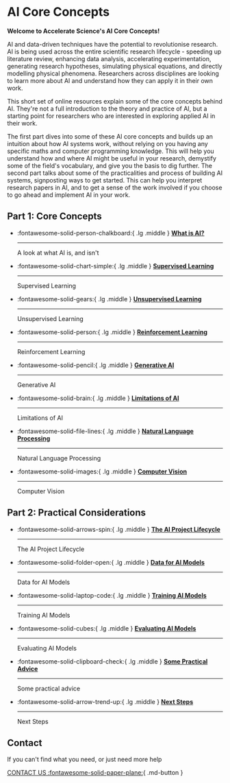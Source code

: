 # AI Core Concepts

**Welcome to Accelerate Science's AI Core Concepts!**

AI and data-driven techniques have the potential to revolutionise research. AI is being used across the entire scientific research lifecycle - speeding up literature review, enhancing data analysis, accelerating experimentation, generating research hypotheses, simulating physical equations, and directly modelling physical phenomena. Researchers across disciplines are looking to learn more about AI and understand how they can apply it in their own work.

This short set of online resources explain some of the core concepts behind AI. They're not a full introduction to the theory and practice of AI, but a starting point for researchers who are interested in exploring applied AI in their work.

The first part dives into some of these AI core concepts and builds up an intuition about how AI systems work, without relying on you having any specific maths and computer programming knowledge. This will help you understand how and where AI might be useful in your research, demystify some of the field's vocabulary, and give you the basis to dig further. The second part talks about some of the practicalities and process of building AI systems, signposting ways to get started. This can help you interpret research papers in AI, and to get a sense of the work involved if you choose to go ahead and implement AI in your work.




## Part 1: Core Concepts

<div class="grid cards" markdown>

-   :fontawesome-solid-person-chalkboard:{ .lg .middle } [__What is AI?__](what-is-ai.md)

    ---
    A look at what AI is, and isn't

</div>



<div class="grid cards" markdown>

-   :fontawesome-solid-chart-simple:{ .lg .middle } [__Supervised Learning__](supervised-learning.md)

    ---
    Supervised Learning

</div>


<div class="grid cards" markdown>

-   :fontawesome-solid-gears:{ .lg .middle } [__Unsupervised Learning__](unsupervised-learning.md)

    ---
    Unsupervised Learning

</div>


<div class="grid cards" markdown>

-   :fontawesome-solid-person:{ .lg .middle } [__Reinforcement Learning__](reinforcement-learning.md)

    ---
    Reinforcement Learning

</div>

<div class="grid cards" markdown>

-   :fontawesome-solid-pencil:{ .lg .middle } [__Generative AI__](generative-ai.md)

    ---
    Generative AI

</div>

<div class="grid cards" markdown>

-   :fontawesome-solid-brain:{ .lg .middle } [__Limitations of AI__](limitations-of-ai.md)

    ---
    Limitations of AI

</div>


<div class="grid cards" markdown>

-   :fontawesome-solid-file-lines:{ .lg .middle } [__Natural Language Processing__](nlp.md)

    ---
    Natural Language Processing

</div>

<div class="grid cards" markdown>

-   :fontawesome-solid-images:{ .lg .middle } [__Computer Vision__](image.md)

    ---
    Computer Vision

</div>


## Part 2: Practical Considerations

<div class="grid cards" markdown>

-   :fontawesome-solid-arrows-spin:{ .lg .middle } [__The AI Project Lifecycle__](ai-project-lifecycle.md)

    ---
    The AI Project Lifecycle

</div>

<div class="grid cards" markdown>

-   :fontawesome-solid-folder-open:{ .lg .middle } [__Data for AI Models__](data.md)

    ---
    Data for AI Models

</div>

<div class="grid cards" markdown>

-   :fontawesome-solid-laptop-code:{ .lg .middle } [__Training AI Models__](training.md)

    ---
    Training AI Models

</div>

<div class="grid cards" markdown>

-   :fontawesome-solid-cubes:{ .lg .middle } [__Evaluating AI Models__](evaluating.md)

    ---
    Evaluating AI Models

</div>






<div class="grid cards" markdown>

-   :fontawesome-solid-clipboard-check:{ .lg .middle } [__Some Practical Advice__](practical.md)

    ---
    Some practical advice

</div>


<div class="grid cards" markdown>

-   :fontawesome-solid-arrow-trend-up:{ .lg .middle } [__Next Steps__](next-steps.md)

    ---
    Next Steps

</div>


## Contact
If you can't find what you need, or just need more help

[CONTACT US :fontawesome-solid-paper-plane:](mailto:accelerate-mle@cst.cam.ac.uk){ .md-button }